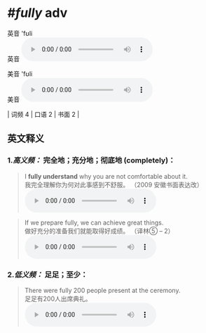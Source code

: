 # ***\#fully*** adv
英音 'fʊli  
英音
<audio src="./media/fully-B.aac" controls="controls"></audio>

美音 'fʊli  
美音
<audio src="./media/fully.aac" controls="controls"></audio>



| 词频 4 | 口语 2 | 书面 2 |  

英文释义
---
### 1.*高义频：* **完全地；充分地；彻底地 (completely)：**  

 > I **fully understand** why you are not comfortable about it.  
 > 我完全理解你为何对此事感到不舒服。  （2009 安徽书面表达改）  
<audio src="./media/I fully understand 317补录_AAC.aac" controls="controls"></audio>

 > If we prepare fully, we can achieve great things.  
 > 做好充分的准备我们就能取得好成绩。  （译林⑤ – 2）  
<audio src="./media/fully-1.aac" controls="controls"></audio>

### 2.*低义频：* **足足；至少：**  

 > There were fully 200 people present at the ceremony.  
 > 足足有200人出席典礼。    
<audio src="./media/fully-2.aac" controls="controls"></audio>


